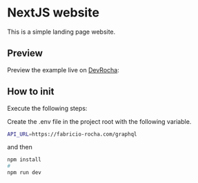 # NextJS website

This is a simple landing page website.

## Preview

Preview the example live on [DevRocha](https://devrocha.space/):

## How to init

Execute the following steps:

Create the .env file in the project root with the following variable.

```bash
API_URL=https://fabricio-rocha.com/graphql
```
and then

```bash
npm install
#
npm run dev
```

